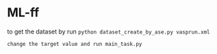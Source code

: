 # ML-ff
to get the dataset by run 
```python dataset_create_by_ase.py vasprun.xml```

```change the target value and run main_task.py```
